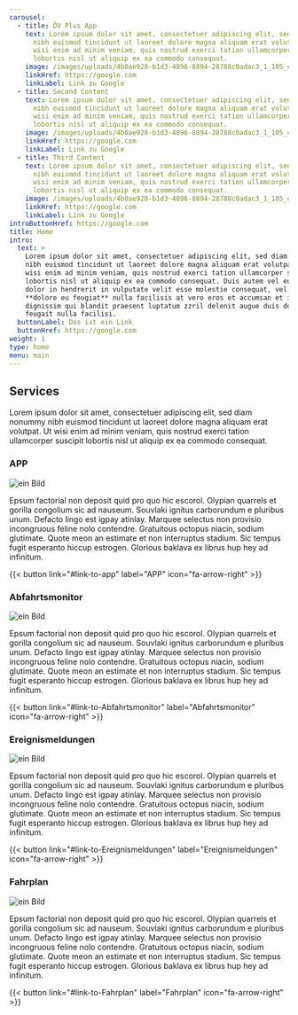 ```yaml
---
carousel:
  - title: ÖV Plus App
    text: Lorem ipsum dolor sit amet, consectetuer adipiscing elit, sed diam nonummy
      nibh euismod tincidunt ut laoreet dolore magna aliquam erat volutpat. Ut
      wisi enim ad minim veniam, quis nostrud exerci tation ullamcorper suscipit
      lobortis nisl ut aliquip ex ea commodo consequat.
    image: /images/uploads/4b0ae928-b1d3-4896-8894-28788c0adac3_1_105_c.jpg
    linkHref: https://google.com
    linkLabel: Link zu Google
  - title: Second Content
    text: Lorem ipsum dolor sit amet, consectetuer adipiscing elit, sed diam nonummy
      nibh euismod tincidunt ut laoreet dolore magna aliquam erat volutpat. Ut
      wisi enim ad minim veniam, quis nostrud exerci tation ullamcorper suscipit
      lobortis nisl ut aliquip ex ea commodo consequat.
    image: /images/uploads/4b0ae928-b1d3-4896-8894-28788c0adac3_1_105_c.jpg
    linkHref: https://google.com
    linkLabel: Link zu Google
  - title: Third Content
    text: Lorem ipsum dolor sit amet, consectetuer adipiscing elit, sed diam nonummy
      nibh euismod tincidunt ut laoreet dolore magna aliquam erat volutpat. Ut
      wisi enim ad minim veniam, quis nostrud exerci tation ullamcorper suscipit
      lobortis nisl ut aliquip ex ea commodo consequat.
    image: /images/uploads/4b0ae928-b1d3-4896-8894-28788c0adac3_1_105_c.jpg
    linkHref: https://google.com
    linkLabel: Link zu Google
introButtonHref: https://google.com
title: Home
intro:
  text: >
    Lorem ipsum dolor sit amet, consectetuer adipiscing elit, sed diam nonummy
    nibh euismod tincidunt ut laoreet dolore magna aliquam erat volutpat. Ut
    wisi enim ad minim veniam, quis nostrud exerci tation ullamcorper suscipit
    lobortis nisl ut aliquip ex ea commodo consequat. Duis autem vel eum iriure
    dolor in hendrerit in vulputate velit esse molestie consequat, vel illum
    **dolore eu feugiat** nulla facilisis at vero eros et accumsan et iusto odio
    dignissim qui blandit praesent luptatum zzril delenit augue duis dolore te
    feugait nulla facilisi.
  buttonLabel: Das ist ein Link
  buttonHref: https://google.com
weight: 1
type: home
menu: main
---
```

## Services

Lorem ipsum dolor sit amet, consectetuer adipiscing elit, sed diam nonummy nibh euismod tincidunt ut laoreet dolore magna aliquam erat volutpat. Ut wisi enim ad minim veniam, quis nostrud exerci tation ullamcorper suscipit lobortis nisl ut aliquip ex ea commodo consequat.

### APP

![ein Bild](https://via.placeholder.com/400x250 "ein Bild")

Epsum factorial non deposit quid pro quo hic escorol. Olypian quarrels et gorilla congolium sic ad nauseum. Souvlaki ignitus carborundum e pluribus unum. Defacto lingo est igpay atinlay. Marquee selectus non provisio incongruous feline nolo contendre. Gratuitous octopus niacin, sodium glutimate. Quote meon an estimate et non interruptus stadium. Sic tempus fugit esperanto hiccup estrogen. Glorious baklava ex librus hup hey ad infinitum.

{{< button link="#link-to-app" label="APP" icon="fa-arrow-right" >}}

### Abfahrtsmonitor

![ein Bild](https://via.placeholder.com/400x250 "ein Bild")

Epsum factorial non deposit quid pro quo hic escorol. Olypian quarrels et gorilla congolium sic ad nauseum. Souvlaki ignitus carborundum e pluribus unum. Defacto lingo est igpay atinlay. Marquee selectus non provisio incongruous feline nolo contendre. Gratuitous octopus niacin, sodium glutimate. Quote meon an estimate et non interruptus stadium. Sic tempus fugit esperanto hiccup estrogen. Glorious baklava ex librus hup hey ad infinitum.

{{< button link="#link-to-Abfahrtsmonitor" label="Abfahrtsmonitor" icon="fa-arrow-right" >}}

### Ereignismeldungen

![ein Bild](https://via.placeholder.com/400x250 "ein Bild")

Epsum factorial non deposit quid pro quo hic escorol. Olypian quarrels et gorilla congolium sic ad nauseum. Souvlaki ignitus carborundum e pluribus unum. Defacto lingo est igpay atinlay. Marquee selectus non provisio incongruous feline nolo contendre. Gratuitous octopus niacin, sodium glutimate. Quote meon an estimate et non interruptus stadium. Sic tempus fugit esperanto hiccup estrogen. Glorious baklava ex librus hup hey ad infinitum.

{{< button link="#link-to-Ereignismeldungen" label="Ereignismeldungen" icon="fa-arrow-right" >}}

### Fahrplan

![ein Bild](https://via.placeholder.com/400x250 "ein Bild")

Epsum factorial non deposit quid pro quo hic escorol. Olypian quarrels et gorilla congolium sic ad nauseum. Souvlaki ignitus carborundum e pluribus unum. Defacto lingo est igpay atinlay. Marquee selectus non provisio incongruous feline nolo contendre. Gratuitous octopus niacin, sodium glutimate. Quote meon an estimate et non interruptus stadium. Sic tempus fugit esperanto hiccup estrogen. Glorious baklava ex librus hup hey ad infinitum.

{{< button link="#link-to-Fahrplan" label="Fahrplan" icon="fa-arrow-right" >}}